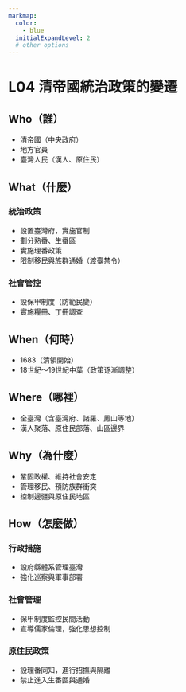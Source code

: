 ```yaml
---
markmap:
  color:
    - blue
  initialExpandLevel: 2
  # other options
---
```


# L04 清帝國統治政策的變遷

## Who（誰）
- 清帝國（中央政府）
- 地方官員
- 臺灣人民（漢人、原住民）

## What（什麼）

### 統治政策
- 設置臺灣府，實施官制
- 劃分熟番、生番區
- 實施理番政策
- 限制移民與族群通婚（渡臺禁令）

### 社會管控
- 設保甲制度（防範民變）
- 實施糧冊、丁冊調查

## When（何時）
- 1683（清領開始）
- 18世紀～19世紀中葉（政策逐漸調整）

## Where（哪裡）
- 全臺灣（含臺灣府、諸羅、鳳山等地）
- 漢人聚落、原住民部落、山區邊界

## Why（為什麼）
- 鞏固政權、維持社會安定
- 管理移民、預防族群衝突
- 控制邊疆與原住民地區

## How（怎麼做）

### 行政措施
- 設府縣體系管理臺灣
- 強化巡察與軍事部署

### 社會管理
- 保甲制度監控民間活動
- 宣導儒家倫理，強化思想控制

### 原住民政策
- 設理番同知，進行招撫與隔離
- 禁止進入生番區與通婚
